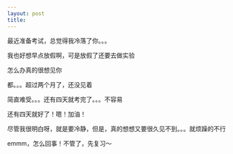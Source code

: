 ```yaml
---
layout: post
title: 
---
```


最近准备考试，总觉得我冷落了你。。。

我也好想早点放假啊，可是放假了还要去做实验

怎么办真的很想见你

都。。。超过两个月了，还没见着

简直难受。。。还有四天就考完了。。。不容易

还有四天就好了！嗯！加油！

尽管我很明白呀，就是要冷静，但是，真的想想又要很久见不到。。。就烦躁的不行

emmm，怎么回事！不管了，先复习～
